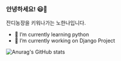 ###  안녕하세요! 😃👋

잔디농장을 키워나가는 노한나입니다.

- 🌱 I’m currently learning python
- 🔭 I’m currently working on Django Project

<!-- [![Anurag's GitHub stats](https://github-readme-stats.vercel.app/api?username=hannahN12)](https://github.com/anuraghazra/github-readme-stats) -->
![Anurag's GitHub stats](https://github-readme-stats.vercel.app/api?username=hannahN12&show_icons=true&theme=Gradient)

<!--
**hannahN12/hannahN12** is a ✨ _special_ ✨ repository because its `README.md` (this file) appears on your GitHub profile.

Here are some ideas to get you started:

- 
- 🌱 I’m currently learning ...
- 👯 I’m looking to collaborate on ...
- 🤔 I’m looking for help with ...
- 💬 Ask me about ...
- 📫 How to reach me: ...
- 😄 Pronouns: ...
- ⚡ Fun fact: ...
-->
###

